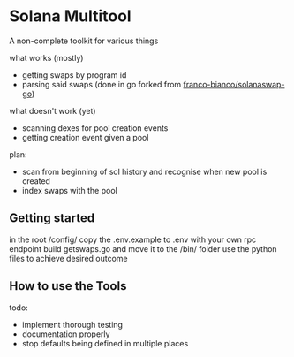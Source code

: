 # Solana Multitool

A non-complete toolkit for various things

what works (mostly)
  - getting swaps by program id
  - parsing said swaps (done in go forked from [franco-bianco/solanaswap-go](https://github.com/franco-bianco/solanaswap-go))

what doesn't work (yet)
  - scanning dexes for pool creation events
  - getting creation event given a pool

plan:
  - scan from beginning of sol history and recognise when new pool is created
  - index swaps with the pool

## Getting started

in the root /config/ copy the .env.example to .env with your own rpc endpoint
build getswaps.go and move it to the /bin/ folder
use the python files to achieve desired outcome

## How to use the Tools

todo:
  - implement thorough testing
  - documentation properly
  - stop defaults being defined in multiple places
